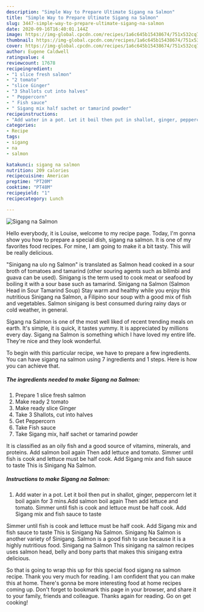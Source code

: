 ```yaml
---
description: "Simple Way to Prepare Ultimate Sigang na Salmon"
title: "Simple Way to Prepare Ultimate Sigang na Salmon"
slug: 3447-simple-way-to-prepare-ultimate-sigang-na-salmon
date: 2020-09-16T16:40:01.144Z
image: https://img-global.cpcdn.com/recipes/1a6c645b15438674/751x532cq70/sigang-na-salmon-recipe-main-photo.jpg
thumbnail: https://img-global.cpcdn.com/recipes/1a6c645b15438674/751x532cq70/sigang-na-salmon-recipe-main-photo.jpg
cover: https://img-global.cpcdn.com/recipes/1a6c645b15438674/751x532cq70/sigang-na-salmon-recipe-main-photo.jpg
author: Eugene Caldwell
ratingvalue: 4
reviewcount: 17678
recipeingredient:
- "1 slice fresh salmon"
- "2 tomato"
- "slice Ginger"
- "3 Shallots cut into halves"
- " Peppercorn"
- " Fish sauce"
- " Sigang mix half sachet or tamarind powder"
recipeinstructions:
- "Add water in a pot. Let it boil then put in shallot, ginger, peppercorn let it boil again for 3 mins.Add salmon boil again Then add lettuce and tomato. Simmer until fish is cook and lettuce must be half cook. Add Sigang mix and fish sauce to taste"
categories:
- Recipe
tags:
- sigang
- na
- salmon

katakunci: sigang na salmon 
nutrition: 209 calories
recipecuisine: American
preptime: "PT20M"
cooktime: "PT48M"
recipeyield: "1"
recipecategory: Lunch

---
```



![Sigang na Salmon](https://img-global.cpcdn.com/recipes/1a6c645b15438674/751x532cq70/sigang-na-salmon-recipe-main-photo.jpg)

Hello everybody, it is Louise, welcome to my recipe page. Today, I'm gonna show you how to prepare a special dish, sigang na salmon. It is one of my favorites food recipes. For mine, I am going to make it a bit tasty. This will be really delicious.

&#34;Sinigang na ulo ng Salmon&#34; is translated as Salmon head cooked in a sour broth of tomatoes and tamarind (other souring agents such as bilimbi and guava can be used). Sinigang is the term used to cook meat or seafood by boiling it with a sour base such as tamarind. Sinigang na Salmon (Salmon Head in Sour Tamarind Soup) Stay warm and healthy while you enjoy this nutritious Sinigang na Salmon, a Filipino sour soup with a good mix of fish and vegetables. Salmon sinigang is best consumed during rainy days or cold weather, in general.

Sigang na Salmon is one of the most well liked of recent trending meals on earth. It's simple, it is quick, it tastes yummy. It is appreciated by millions every day. Sigang na Salmon is something which I have loved my entire life. They're nice and they look wonderful.


To begin with this particular recipe, we have to prepare a few ingredients. You can have sigang na salmon using 7 ingredients and 1 steps. Here is how you can achieve that.

<!--inarticleads1-->

##### The ingredients needed to make Sigang na Salmon:

1. Prepare 1 slice fresh salmon
1. Make ready 2 tomato
1. Make ready slice Ginger
1. Take 3 Shallots, cut into halves
1. Get  Peppercorn
1. Take  Fish sauce
1. Take  Sigang mix, half sachet or tamarind powder


It is classified as an oily fish and a good source of vitamins, minerals, and proteins. Add salmon boil again Then add lettuce and tomato. Simmer until fish is cook and lettuce must be half cook. Add Sigang mix and fish sauce to taste This is Sinigang Na Salmon. 

<!--inarticleads2-->

##### Instructions to make Sigang na Salmon:

1. Add water in a pot. Let it boil then put in shallot, ginger, peppercorn let it boil again for 3 mins.Add salmon boil again Then add lettuce and tomato. Simmer until fish is cook and lettuce must be half cook. Add Sigang mix and fish sauce to taste


Simmer until fish is cook and lettuce must be half cook. Add Sigang mix and fish sauce to taste This is Sinigang Na Salmon. Sinigang Na Salmon is another variety of Sinigang. Salmon is a good fish to use because it is a highly nutritious food. Sinigang na Salmon This sinigang na salmon recipes uses salmon head, belly and bony parts that makes this sinigang extra delicious. 

So that is going to wrap this up for this special food sigang na salmon recipe. Thank you very much for reading. I am confident that you can make this at home. There's gonna be more interesting food at home recipes coming up. Don't forget to bookmark this page in your browser, and share it to your family, friends and colleague. Thanks again for reading. Go on get cooking!
